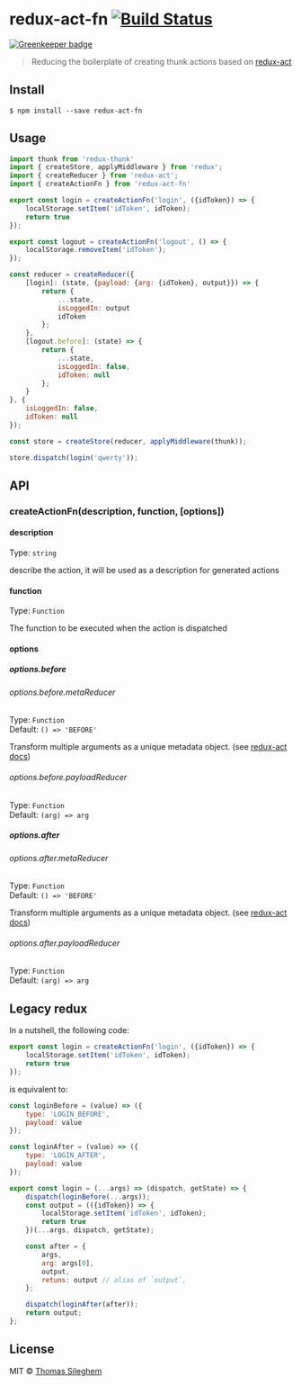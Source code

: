# redux-act-fn [![Build Status](https://travis-ci.org/mastilver/redux-act-fn.svg?branch=master)](https://travis-ci.org/mastilver/redux-act-fn)

[![Greenkeeper badge](https://badges.greenkeeper.io/mastilver/redux-act-fn.svg)](https://greenkeeper.io/)

> Reducing the boilerplate of creating thunk actions based on [redux-act](https://github.com/pauldijou/redux-act)


## Install

```
$ npm install --save redux-act-fn
```


## Usage

```js
import thunk from 'redux-thunk'
import { createStore, applyMiddleware } from 'redux';
import { createReducer } from 'redux-act';
import { createActionFn } from 'redux-act-fn'

export const login = createActionFn('login', ({idToken}) => {
    localStorage.setItem('idToken', idToken);
    return true
});

export const logout = createActionFn('logout', () => {
    localStorage.removeItem('idToken');
});

const reducer = createReducer({
    [login]: (state, {payload: {arg: {idToken}, output}}) => {
        return {
            ...state,
            isLoggedIn: output
            idToken
        };
    },
    [logout.before]: (state) => {
        return {
            ...state,
            isLoggedIn: false,
            idToken: null
        };
    }
}, {
    isLoggedIn: false,
    idToken: null
});

const store = createStore(reducer, applyMiddleware(thunk));

store.dispatch(login('qwerty'));
```


## API

### createActionFn(description, function, [options])

#### description

Type: `string`

describe the action, it will be used as a description for generated actions

#### function

Type: `Function`

The function to be executed when the action is dispatched

#### options

##### options.before

###### options.before.metaReducer

Type: `Function`<br>
Default: `() => 'BEFORE'`

Transform multiple arguments as a unique metadata object. (see [redux-act docs]( https://github.com/pauldijou/redux-act#createactiondescription-payloadreducer-metareducer))

###### options.before.payloadReducer

Type: `Function`<br>
Default: `(arg) => arg`

##### options.after

###### options.after.metaReducer

Type: `Function`<br>
Default: `() => 'BEFORE'`

Transform multiple arguments as a unique metadata object. (see [redux-act docs]( https://github.com/pauldijou/redux-act#createactiondescription-payloadreducer-metareducer))

###### options.after.payloadReducer

Type: `Function`<br>
Default: `(arg) => arg`


## Legacy redux

In a nutshell, the following code:

```js
export const login = createActionFn('login', ({idToken}) => {
    localStorage.setItem('idToken', idToken);
    return true
});
```

is equivalent to:

```js
const loginBefore = (value) => ({
    type: 'LOGIN_BEFORE',
    payload: value
});

const loginAfter = (value) => ({
    type: 'LOGIN_AFTER',
    payload: value
});

export const login = (...args) => (dispatch, getState) => {
    dispatch(loginBefore(...args));
    const output = (({idToken}) => {
        localStorage.setItem('idToken', idToken);
        return true
    })(...args, dispatch, getState);

    const after = {
        args,
        arg: args[0],
        output,
        retuns: output // alias of `output`,
    };

    dispatch(loginAfter(after));
    return output;
};
```


## License

MIT © [Thomas Sileghem](http://mastilver.com)

